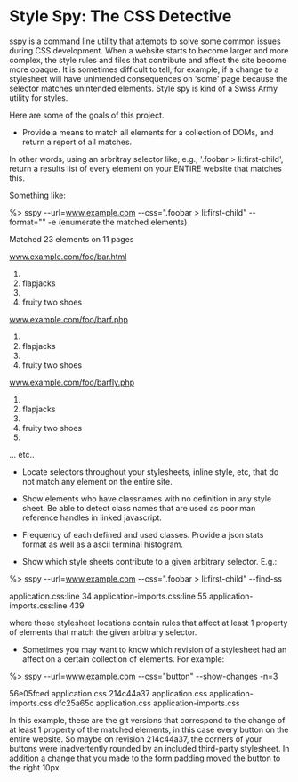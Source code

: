 Style Spy: The CSS Detective
============================

sspy is a command line utility that attempts to solve some common issues during CSS development.  When a website starts to become larger and more complex, the style rules and files that contribute and affect the site become more opaque.  It is sometimes difficult to tell, for example, if a change to a stylesheet will have unintended consequences on 'some' page because the selector matches unintended elements.  Style spy is kind of a Swiss Army utility for styles.

Here are some of the goals of this project.

* Provide a means to match all elements for a collection of DOMs, and return a report of all matches.  

In other words, using an arbritray selector like, e.g., '.foobar > li:first-child', return a results list of every element on your ENTIRE website that matches this.

Something like:

%> sspy --url=www.example.com --css=".foobar > li:first-child" --format="" -e (enumerate the matched elements)

Matched 23 elements on 11 pages

www.example.com/foo/bar.html

1.  <li>flapjacks</li>
2.  <li>fruity two shoes</li>

www.example.com/foo/barf.php

1.  <li>flapjacks</li>
2.  <li>fruity two shoes</li>

www.example.com/foo/barfly.php

1.  <li>flapjacks</li>
2.  <li>fruity two shoes</li>
3.  

... etc..

* Locate selectors throughout your stylesheets, inline style, etc, that do not match any element on the entire site.

* Show elements who have classnames with no definition in any style sheet.  Be able to detect class names that are used as poor man reference handles in linked javascript.

* Frequency of each defined and used classes.  Provide a json stats format as well as a ascii terminal histogram.

* Show which style sheets contribute to a given arbitrary selector. E.g.:

%> sspy --url=www.example.com --css=".foobar > li:first-child" --find-ss

application.css:line 34
application-imports.css:line 55
application-imports.css:line 439

where those stylesheet locations contain rules that affect at least 1 property of elements that match the given arbitrary selector.

* Sometimes you may want to know which revision of a stylesheet had an affect on a certain collection of elements.  For example:

%> sspy --url=www.example.com --css="button" --show-changes -n=3

56e05fced application.css
214c44a37 application.css application-imports.css
dfc25a65c application.css application-imports.css

In this example, these are the git versions that correspond to the change of at least 1 property of the matched elements, in this case every button on the entire website.  So maybe on revision 214c44a37, the corners of your buttons were inadvertently rounded by an included third-party stylesheet.  In addition a change that you made to the form padding moved the button to the right 10px.
